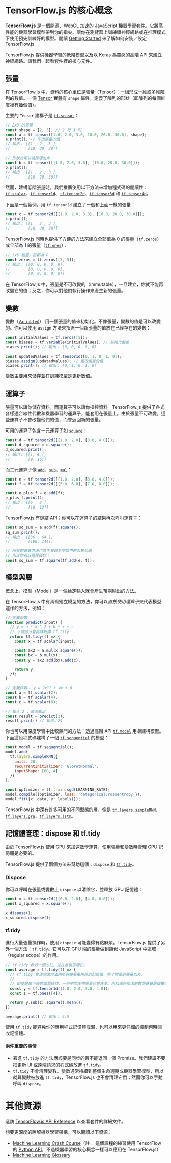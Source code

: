 # TensorFlow.js 的核心概念

**TensorFlow.js** 是一個開源、WebGL 加速的 JavaScript 機器學習套件。它將高性能的機器學習模型帶到你的指尖、讓你在瀏覽器上訓練類神經網路或在推理模式下使用預先訓練好的模型。閱讀 [Getting Started](#) 來了解如何安裝／設定 TensorFlow.js

TensorFlow.js 提供機器學習的低階模型以及以 Keras 為靈感的高階 API 來建立神經網路。讓我們一起看套件裡的核心元件。

## 張量

在 TensorFlow.js 中，資料的核心單位是張量（Tensor）：一組形成一維或多維陣列的數值。一個 [Tensor](https://js.tensorflow.org/api/latest/index.html#class:Tensor) 實體有 `shape` 屬性，定義了陣列的形狀（即陣列的每個維度裡有幾個值）。

主要的 `Tensor` 建構子是 [`tf.sensor`](https://js.tensorflow.org/api/latest/index.html#tensor)：

```javascript
// 2x3 的張量
const shape = [2, 3]; // 2 行 3 列
const a = tf.tensor([1.0, 2.0, 3.0, 10.0, 20.0, 30.0], shape);
a.print(); // 印出張量的值
// 輸出： [[1 , 2 , 3 ],
//        [10, 20, 30]]

// 形狀也可以被推理出來：
const b = tf.tensor([[1.0, 2.0, 3.0], [10.0, 20.0, 30.0]]);
b.print();
// 輸出： [[1 , 2 , 3 ],
//        [10, 20, 30]]
```

然而，建構低階張量時，我們推薦使用以下方法來增加程式碼的閱讀性：[`tf.scalar`](https://js.tensorflow.org/api/latest/index.html#scalar)、[`tf.tensor1d`](https://js.tensorflow.org/api/latest/index.html#tensor1d)、[`tf.tensor2d`](https://js.tensorflow.org/api/latest/index.html#tensor2d)、[`tf.tensor3d`](https://js.tensorflow.org/api/latest/index.html#tensor3d) 和 [`tf.tensor4d`](https://js.tensorflow.org/api/latest/index.html#tensor4d)。

下面是一個範例，用 `tf.tensor2d` 建立了一個和上面一樣的張量：

```javascript
const c = tf.tensor2d([[1.0, 2.0, 3.0], [10.0, 20.0, 30.0]]);
c.print();
// 輸出： [[1 , 2 , 3 ],
//        [10, 20, 30]]
```

TensorFlow.js 同時也提供了方便的方法來建立全部值為 0 的張量（[`tf.zeros`](https://js.tensorflow.org/api/latest/index.html#zeros)）或全部為 1 的張量（[`tf.ones`](https://js.tensorflow.org/api/latest/index.html#ones)）：

```javascript
// 3x5 張量，值都為 0
const zeros = tf.zeros([3, 5]);
// 輸出： [[0, 0, 0, 0, 0],
//        [0, 0, 0, 0, 0],
//        [0, 0, 0, 0, 0]]
```

在 TensorFlow.js 中，張量是不可改變的（immutable），一旦建立，你就不能再改變它的值；反之，你可以對他們執行操作來產生新的張量。

## 變數

變數（[`Variable`s](https://js.tensorflow.org/api/latest/index.html#class:Variable)） 用一個張量的值來初始化。不像張量，變數的值是可以改變的。你可以使用 `assign` 方法來指派一個新張量的值放在已經存在的變數：

```javascript
const initialValues = tf.zeros([5]);
const biases = tf.variable(initialValues); // 初始化偏差
biases.print(); // 輸出： [0, 0, 0, 0, 0]

const updatedValues = tf.tensor1d([0, 1, 0, 1, 0]);
biases.assign(updatedValues); // 更改偏差的值
biases.print(); // 輸出： [0, 1, 0, 1, 0]
```

變數主要用來儲存並在訓練模型是更新數值。

## 運算子

張量可以讓你儲存資料，而運算子可以讓你操控資料。TensorFlow.js 提供了各式各樣適合線性代數和機器學習的運算子，能套用在張量上。由於張量不可改變，這些運算子不會改變他們的值，而會返回新的張量。

可用的運算子包含一元運算子如 [`square`](https://js.tensorflow.org/api/latest/index.html#square)：

```javascript
const d = tf.tensor2d([[1.0, 2.0], [3.0, 4.0]]);
const d_squared = d.square();
d_squared.print();
// 輸出： [[1, 4 ],
//        [9, 16]]
```

而二元運算子像 [`add`](https://js.tensorflow.org/api/latest/index.html#add)、[`sub`](https://js.tensorflow.org/api/latest/index.html#sub)、[`mul`](https://js.tensorflow.org/api/latest/index.html#mul)：

```javascript
const e = tf.tensor2d([[1.0, 2.0], [3.0, 4.0]]);
const f = tf.tensor2d([[5.0, 6.0], [7.0, 8.0]]);

const e_plus_f = e.add(f);
e_plus_f.print();
// 輸出： [[6 , 8 ],
//        [10, 12]]
```

TensorFlow.js 有鏈結 API；你可以在運算子的結果再次呼叫運算子：

```javascript
const sq_sum = e.add(f).square();
sq_sum.print();
// 輸出： [[36 , 64 ],
//        [100, 144]]

// 所有的運算方法也為主要命名空間中的函數公開
// 所以你可以這樣操作：
const sq_sum = tf.square(tf.add(e, f));
```

## 模型與層

概念上，模型（Model）是一個給定輸入就會產生預期輸出的方法。

在 TensorFlow.js 中有*兩個*建立模型的方法，你可以*直接使用運算子*來代表模型運作的方法，例如：

```javascript
// 定義函數
function predict(input) {
  // y = a * x ^ 2 + b * x + c
  // 下個部分會再詳細講 tf.tify
  return tf.tidy(() => {
    const x = tf.scalar(input);

    const ax2 = a.mul(x.square());
    const bx = b.mul(x);
    const y = ax2.add(bx).add(c);

    return y;
  });
}

// 定義係數： y = 2x^2 + 4x + 8
const a = tf.scalar(2);
const b = tf.scalar(4);
const c = tf.scalar(8);

// 輸入 2 ，預測輸出
const result = predict(2);
result.print() // 輸出：24
```

你也可以用深度學習中比較熱門的方法：透過高階 API [`tf.model`](https://js.tensorflow.org/api/latest/index.html#model) 用*層*建構模型。下面這段程式碼建構了一個 [`tf.sequential`](https://js.tensorflow.org/api/latest/index.html#sequential) 的模型：

```javascript
const model = tf.sequential();
model.add(
  tf.layers.simpleRNN({
    units: 20,
    recurrentInitializer: 'GlorotNormal',
    inputShape: [80, 4]
  })
);

const optimizer = tf.train.sgd(LEARNING_RATE);
model.compile({optimizer, loss: 'categoricalCrossentropy'});
model.fit({x: data, y: labels)});
```

TensorFlow.js 中還有許多可用的不同型態的層，像是 [`tf.layers.simpleRNN`](https://js.tensorflow.org/api/latest/index.html#layers.simpleRNN)、[`tf.layers.gru`](https://js.tensorflow.org/api/latest/index.html#layers.gru)、[`tf.layers.lstm`](https://js.tensorflow.org/api/latest/index.html#layers.lstm)。

## 記憶體管理：dispose 和 tf.tidy

由於 TensorFlow.js 使用 GPU 來加速數學運算，使用張量和變數時管理 GPU 記憶體是必要的。

TensorFlow.js 提供了兩個方法來幫助這個：`dispose` 和 [`tf.tidy`](https://js.tensorflow.org/api/latest/index.html#tidy)。

### Dispose

你可以呼叫在張量或變數上 `dispose` 以清除它，並釋放 GPU 記憶體：

```javascript
const x = tf.tensor2d([[0.0, 2.0], [4.0, 6.0]]);
const x_squared = x.square();

x.dispose();
x_squared.dispose();
```

### tf.tidy

進行大量張量操作時，使用 `dispose` 可能變得有點麻煩。TensorFlow.js 提供了另外一個方法：`tf.tidy`。它可以在 GPU 端的張量做到類似 JavaScript 中區域（regular scope）的作用。

```javascript
// tf.tidy 執行一個方法，並在最後清理它。
const average = tf.tidy(() => {
  // tf.tidy 會清理這方法內所有被張量用掉的記憶體，除了需要的張量以外。
  //
  // 即使是像下面的簡單操作，一些中間產物張量也會產生。所以保持簡潔的數學運算是很重要的。
  const y = tf.tensor1d([1.0, 2.0, 3.0, 4.0]);
  const z = tf.ones([4]);

  return y.sub(z).square().mean();
});

average.print() // 輸出： 3.5
```

使用 `tf.tidy` 能避免你的應用程式記憶體洩漏，也可以用來更仔細的控制何時回收記憶體。

#### 兩件重要的事情

- 丟進 `tf.tidy` 的方法應該要是同步的且不能返回一個 Promise。我們建議不要把更新 UI 或遠端請求的程式碼放進 `tf.tidy`。
- `tf.tidy` 不會清理變數。變數通常持續到整個生命週期或機器學習模型，所以就算變數被放進 `tf.tidy`，TensorFlow.js 也不會清理它們；然而你可以手動呼叫 `dispose`。

# 其他資源

造訪 [TensorFlow.js API Reference](https://js.tensorflow.org/api/latest/index.html) 以查看套件的詳細文件。

想要更深度的瞭解機器學習架構，可以閱讀以下資源：
- [Machine Learning Crash Course](https://developers.google.com/machine-learning/crash-course)（註： 這個課程的練習使用 TensorFlow 的 [Python API](https://www.tensorflow.org/api_docs/python/)，不過機器學習的核心概念一樣可以應用在 TensorFlow.js）
- [Machine Learning Glossary](https://developers.google.com/machine-learning/glossary)

